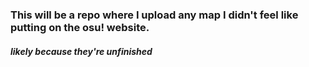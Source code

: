 ### This will be a repo where I upload any map I didn't feel like putting on the osu! website.
##### *likely because they're unfinished*
